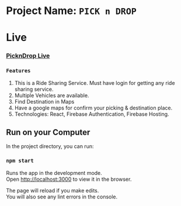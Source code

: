 # Project Name: `PICK n DROP`

# Live

### [PicknDrop Live](https://pickndrop-5beb1.web.app/)

### `Features`

1. This is a Ride Sharing Service. Must have login for getting any ride sharing service.
2. Multiple Vehicles are available.
3. Find Destination in Maps
4. Have a google maps for confirm your picking & destination place.
5. Technologies: React, Firebase Authentication, Firebase Hosting.

## Run on your Computer

In the project directory, you can run:

### `npm start`

Runs the app in the development mode.\
Open [http://localhost:3000](http://localhost:3000) to view it in the browser.

The page will reload if you make edits.\
You will also see any lint errors in the console.
